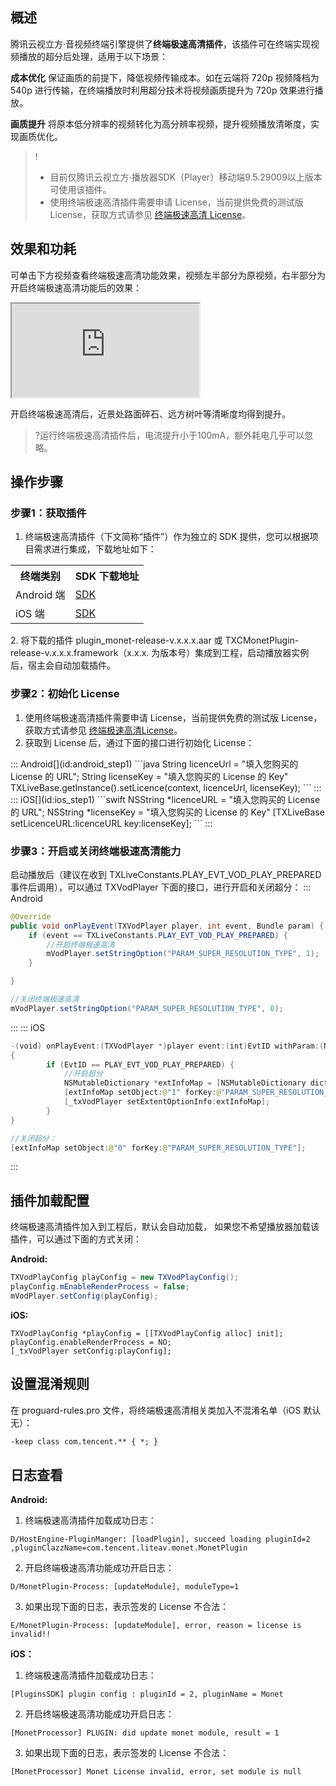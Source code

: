 ## 概述
腾讯云视立方·音视频终端引擎提供了**终端极速高清插件**，该插件可在终端实现视频播放的超分后处理，适用于以下场景：

**成本优化**
保证画质的前提下，降低视频传输成本。如在云端将 720p 视频降档为 540p 进行传输，在终端播放时利用超分技术将视频画质提升为 720p 效果进行播放。

**画质提升**
将原本低分辨率的视频转化为高分辨率视频，提升视频播放清晰度，实现画质优化。

>!
>- 目前仅腾讯云视立方·播放器SDK（Player）移动端9.5.29009以上版本可使用该插件。
>- 使用终端极速高清插件需要申请 License，当前提供免费的测试版 License，获取方式请参见 [终端极速高清 License](https://cloud.tencent.com/document/product/1449/68750)。

## 效果和功耗

可单击下方视频查看终端极速高清功能效果，视频左半部分为原视频，右半部分为开启终端极速高清功能后的效果：
<div class="doc-video-mod"><iframe src="https://cloud.tencent.com/edu/learning/quick-play/3582-62190?source=gw.doc.media&withPoster=1&notip=1"></iframe></div>

开启终端极速高清后，近景处路面碎石、远方树叶等清晰度均得到提升。
>?运行终端极速高清插件后，电流提升小于100mA，额外耗电几乎可以忽略。

## 操作步骤
### 步骤1：获取插件
1. 终端极速高清插件（下文简称“插件”）作为独立的 SDK 提供，您可以根据项目需求进行集成，下载地址如下：
<table>
   <tr>
      <th>终端类别</td>
      <th >SDK 下载地址</td>
   </tr>
   <tr>
      <td>Android 端</td>
      <td><a href="https://mediacloud-76607.gzc.vod.tencent-cloud.com/TXCTbPlayer/TXCTbPlayerSDK/Release/Android/plugins/monet/plugin_monet_release_latest.zip">SDK</a></td>
   </tr>
   <tr>
      <td>iOS 端</td>
      <td><a href="https://mediacloud-76607.gzc.vod.tencent-cloud.com/TXCTbPlayer/TXCTbPlayerSDK/Release/iOS/plugins/monet/plugin_monet_release_latest.zip">SDK</a></td>
   </tr>
</table>
2. 将下载的插件 plugin_monet-release-v.x.x.x.aar 或 TXCMonetPlugin-release-v.x.x.x.framework（x.x.x. 为版本号）集成到工程，启动播放器实例后，宿主会自动加载插件。

### 步骤2：初始化 License
1. 使用终端极速高清插件需要申请 License，当前提供免费的测试版 License，获取方式请参见 [终端极速高清License](https://cloud.tencent.com/document/product/1449/68750)。
2. 获取到 License 后，通过下面的接口进行初始化 License：
<dx-tabs>
::: Android[](id:android_step1)
```java
String licenceUrl = "填入您购买的 License 的 URL";
String licenseKey = "填入您购买的 License 的 Key"
TXLiveBase.getInstance().setLicence(context, licenceUrl, licenseKey);
```
:::
::: iOS[](id:ios_step1)
```swift
NSString *licenceURL = "填入您购买的 License 的 URL";
NSString *licenseKey = "填入您购买的 License 的 Key"
[TXLiveBase setLicenceURL:licenceURL key:licenseKey];
```
:::
</dx-tabs>

### 步骤3：开启或关闭终端极速高清能力

启动播放后（建议在收到 TXLiveConstants.PLAY_EVT_VOD_PLAY_PREPARED 事件后调用），可以通过 TXVodPlayer 下面的接口，进行开启和关闭超分：
<dx-tabs>
::: Android[](id:android__step3)
```java
@Override
public void onPlayEvent(TXVodPlayer player, int event, Bundle param) {
    if (event == TXLiveConstants.PLAY_EVT_VOD_PLAY_PREPARED) {
        //开启终端极速高清   
        mVodPlayer.setStringOption("PARAM_SUPER_RESOLUTION_TYPE", 1);
    }

}

//关闭终端极速高清
mVodPlayer.setStringOption("PARAM_SUPER_RESOLUTION_TYPE", 0);
```
:::
::: iOS[](id:ios_step3)
```swift
-(void) onPlayEvent:(TXVodPlayer *)player event:(int)EvtID withParam:(NSDictionary*)param
{
		if (EvtID == PLAY_EVT_VOD_PLAY_PREPARED) {
			//开启超分
			NSMutableDictionary *extInfoMap = [NSMutableDictionary dictionary];
			[extInfoMap setObject:@"1" forKey:@"PARAM_SUPER_RESOLUTION_TYPE"];
			[_txVodPlayer setExtentOptionInfo:extInfoMap];
		}
}

//关闭超分：
[extInfoMap setObject:@"0" forKey:@"PARAM_SUPER_RESOLUTION_TYPE"];
```
:::
</dx-tabs>

## 插件加载配置
终端极速高清插件加入到工程后，默认会自动加载， 如果您不希望播放器加载该插件，可以通过下面的方式关闭：

**Android:**
```java
TXVodPlayConfig playConfig = new TXVodPlayConfig();
playConfig.mEnableRenderProcess = false;
mVodPlayer.setConfig(playConfig);
```
**iOS:**
```
TXVodPlayConfig *playConfig = [[TXVodPlayConfig alloc] init];
playConfig.enableRenderProcess = NO;
[_txVodPlayer setConfig:playConfig];
```

## 设置混淆规则

在 proguard-rules.pro 文件，将终端极速高清相关类加入不混淆名单（iOS 默认无）：
```xml
-keep class com.tencent.** { *; }
```

## 日志查看

**Android:**
1. 终端极速高清插件加载成功日志：
```
D/HostEngine-PluginManger: [loadPlugin], succeed loading pluginId=2 ,pluginClazzName=com.tencent.liteav.monet.MonetPlugin
```
2. 开启终端极速高清功能成功开启日志：
 ```
 D/MonetPlugin-Process: [updateModule], moduleType=1
 ```
3. 如果出现下面的日志，表示签发的 License 不合法：
```
E/MonetPlugin-Process: [updateModule], error, reason = license is invalid!!
```

**iOS：**
1. 终端极速高清插件加载成功日志：
```
[PluginsSDK] plugin config : pluginId = 2, pluginName = Monet
```
2. 开启终端极速高清功能成功开启日志：
``` 
[MonetProcessor] PLUGIN: did update monet module, result = 1
```
3. 如果出现下面的日志，表示签发的 License 不合法：
```
[MonetProcessor] Monet License invalid, error, set module is null
```

